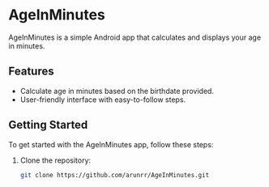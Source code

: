 # AgeInMinutes

AgeInMinutes is a simple Android app that calculates and displays your age in minutes.

## Features

- Calculate age in minutes based on the birthdate provided.
- User-friendly interface with easy-to-follow steps.

## Getting Started

To get started with the AgeInMinutes app, follow these steps:

1. Clone the repository:

   ```bash
   git clone https://github.com/arunrr/AgeInMinutes.git
